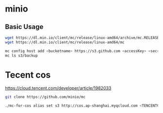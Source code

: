 # minio


## Basic Usage

```bash
wget https://dl.min.io/client/mc/release/linux-amd64/archive/mc.RELEASE.2019-10-02T19-41-02Z
wget https://dl.min.io/client/mc/release/linux-amd64/mc
```

```bash
mc config host add <bucketname> https://s3.github.com <accessKey> <secretKey>
mc ls s3/backup
```

# Tecent cos
https://cloud.tencent.com/developer/article/1982033

```bash
git clone https://github.com/minio/mc

./mc-for-cos alias set s3 http://cos.ap-shanghai.myqcloud.com <TENCENTCLOUD_SECRET_ID> <TENCENTCLOUD_SECRET_KEY>
```

